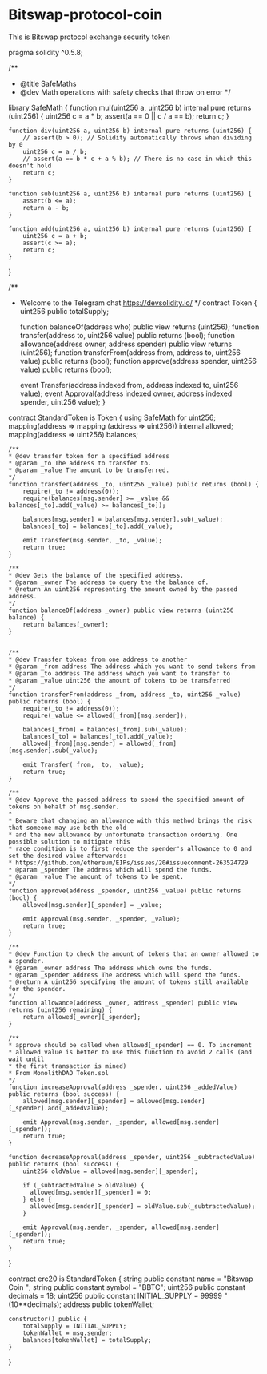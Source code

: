 # Bitswap-protocol-coin
This is  Bitswap  protocol  exchange  security  token 

 
pragma solidity ^0.5.8;

/**
 * @title SafeMaths
 * @dev Math operations with safety checks that throw on error
 */

library SafeMath {
    function mul(uint256 a, uint256 b) internal pure returns (uint256) {
        uint256 c = a * b;
        assert(a == 0 || c / a == b);
        return c;
    }

    function div(uint256 a, uint256 b) internal pure returns (uint256) {
        // assert(b > 0); // Solidity automatically throws when dividing by 0
        uint256 c = a / b;
        // assert(a == b * c + a % b); // There is no case in which this doesn't hold
        return c;
    }

    function sub(uint256 a, uint256 b) internal pure returns (uint256) {
        assert(b <= a);
        return a - b;
    }

    function add(uint256 a, uint256 b) internal pure returns (uint256) {
        uint256 c = a + b;
        assert(c >= a);
        return c;
    }
}

/**
 * Welcome to the Telegram chat https://devsolidity.io/
 */
contract Token {
    uint256 public totalSupply;

    function balanceOf(address who) public view returns (uint256);
    function transfer(address to, uint256 value) public returns (bool);
    function allowance(address owner, address spender) public view returns (uint256);
    function transferFrom(address from, address to, uint256 value) public returns (bool);
    function approve(address spender, uint256 value) public returns (bool);

    event Transfer(address indexed from, address indexed to, uint256 value);
    event Approval(address indexed owner, address indexed spender, uint256 value);
}

contract StandardToken is Token {
    using SafeMath for uint256;
    mapping(address => mapping (address => uint256)) internal allowed;
    mapping(address => uint256) balances;

    /**
    * @dev transfer token for a specified address
    * @param _to The address to transfer to.
    * @param _value The amount to be transferred.
    */
    function transfer(address _to, uint256 _value) public returns (bool) {
        require(_to != address(0));
        require(balances[msg.sender] >= _value && balances[_to].add(_value) >= balances[_to]);

        balances[msg.sender] = balances[msg.sender].sub(_value);
        balances[_to] = balances[_to].add(_value);

        emit Transfer(msg.sender, _to, _value);
        return true;
    }

    /**
    * @dev Gets the balance of the specified address.
    * @param _owner The address to query the the balance of.
    * @return An uint256 representing the amount owned by the passed address.
    */
    function balanceOf(address _owner) public view returns (uint256 balance) {
        return balances[_owner];
    }


    /**
    * @dev Transfer tokens from one address to another
    * @param _from address The address which you want to send tokens from
    * @param _to address The address which you want to transfer to
    * @param _value uint256 the amount of tokens to be transferred
    */
    function transferFrom(address _from, address _to, uint256 _value) public returns (bool) {
        require(_to != address(0));
        require(_value <= allowed[_from][msg.sender]);

        balances[_from] = balances[_from].sub(_value);
        balances[_to] = balances[_to].add(_value);
        allowed[_from][msg.sender] = allowed[_from][msg.sender].sub(_value);

        emit Transfer(_from, _to, _value);
        return true;
    }

    /**
    * @dev Approve the passed address to spend the specified amount of tokens on behalf of msg.sender.
    *
    * Beware that changing an allowance with this method brings the risk that someone may use both the old
    * and the new allowance by unfortunate transaction ordering. One possible solution to mitigate this
    * race condition is to first reduce the spender's allowance to 0 and set the desired value afterwards:
    * https://github.com/ethereum/EIPs/issues/20#issuecomment-263524729
    * @param _spender The address which will spend the funds.
    * @param _value The amount of tokens to be spent.
    */
    function approve(address _spender, uint256 _value) public returns (bool) {
        allowed[msg.sender][_spender] = _value;

        emit Approval(msg.sender, _spender, _value);
        return true;
    }

    /**
    * @dev Function to check the amount of tokens that an owner allowed to a spender.
    * @param _owner address The address which owns the funds.
    * @param _spender address The address which will spend the funds.
    * @return A uint256 specifying the amount of tokens still available for the spender.
    */
    function allowance(address _owner, address _spender) public view returns (uint256 remaining) {
        return allowed[_owner][_spender];
    }

    /**
    * approve should be called when allowed[_spender] == 0. To increment
    * allowed value is better to use this function to avoid 2 calls (and wait until
    * the first transaction is mined)
    * From MonolithDAO Token.sol
    */
    function increaseApproval(address _spender, uint256 _addedValue) public returns (bool success) {
        allowed[msg.sender][_spender] = allowed[msg.sender][_spender].add(_addedValue);

        emit Approval(msg.sender, _spender, allowed[msg.sender][_spender]);
        return true;
    }

    function decreaseApproval(address _spender, uint256 _subtractedValue) public returns (bool success) {
        uint256 oldValue = allowed[msg.sender][_spender];

        if (_subtractedValue > oldValue) {
          allowed[msg.sender][_spender] = 0;
        } else {
          allowed[msg.sender][_spender] = oldValue.sub(_subtractedValue);
        }

        emit Approval(msg.sender, _spender, allowed[msg.sender][_spender]);
        return true;
    }
}

contract erc20 is StandardToken {
    string public constant name = "Bitswap Coin ";
    string public constant symbol = "BBTC";
    uint256 public constant decimals = 18;
    uint256 public constant INITIAL_SUPPLY = 99999 "(10**decimals);
    address public tokenWallet;

    constructor() public {
        totalSupply = INITIAL_SUPPLY;
        tokenWallet = msg.sender;
        balances[tokenWallet] = totalSupply;
    }
}

